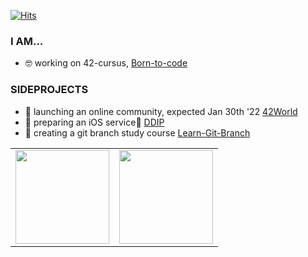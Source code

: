 [![Hits](https://hits.seeyoufarm.com/api/count/incr/badge.svg?url=https%3A%2F%2Fgithub.com%2Feuiminnn&count_bg=%23000000&title_bg=%23000000&icon=ghostery.svg&icon_color=%23FFFFFF&title=hits&edge_flat=false)](https://hits.seeyoufarm.com)

### I AM...

- 🤓  working on 42-cursus, [Born-to-code](https://github.com/euiminnn/Born-to-code)

### SIDEPROJECTS

- 👯  launching an online community, expected Jan 30th '22 [42World](https://github.com/42-world)
- 🍎  preparing an iOS service📲 [DDIP](https://github.com/Duel-Dice)
- 🌴  creating a git branch study course [Learn-Git-Branch](https://github.com/Learn-Git-Branch)

<table><tr>
	<td valign="top" width="50%">
		<img src="https://github-readme-stats.vercel.app/api?username=euiminnn&show_icons=true&count_private=true&hide_border=true" style="height: 150px"/>
	</td>
	<td valign="top" width="50%">
		<img src="https://github-readme-stats.vercel.app/api/top-langs/?username=euiminnn&hide_border=true&layout=compact" style="height: 150px"/>
	</td>
</tr></table>

